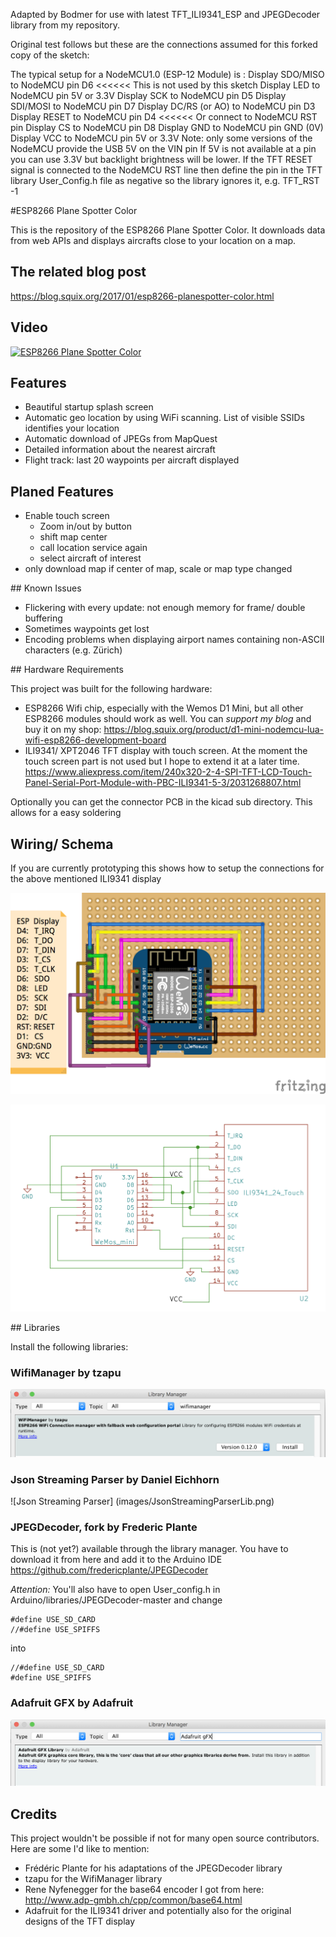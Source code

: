 Adapted by Bodmer for use with latest TFT_ILI9341_ESP and JPEGDecoder library from my repository.

Original test follows but these are the connections assumed for this forked copy of the sketch:

  The typical setup for a NodeMCU1.0 (ESP-12 Module) is :
  Display SDO/MISO      to NodeMCU pin D6 <<<<<< This is not used by this sketch
  Display LED           to NodeMCU pin  5V or 3.3V
  Display SCK           to NodeMCU pin D5
  Display SDI/MOSI      to NodeMCU pin D7
  Display DC/RS (or AO) to NodeMCU pin D3
  Display RESET         to NodeMCU pin D4 <<<<<< Or connect to NodeMCU RST pin
  Display CS            to NodeMCU pin D8
  Display GND           to NodeMCU pin GND (0V)
  Display VCC           to NodeMCU pin 5V or 3.3V
  Note: only some versions of the NodeMCU provide the USB 5V on the VIN pin
  If 5V is not available at a pin you can use 3.3V but backlight brightness
  will be lower.
  If the TFT RESET signal is connected to the NodeMCU RST line then define the pin
  in the TFT library User_Config.h file as negative so the library ignores it,
  e.g. TFT_RST -1


#ESP8266 Plane Spotter Color

This is the repository of the ESP8266 Plane Spotter Color. It downloads data from web APIs and displays aircrafts close
to your location on a map.

## The related blog post
https://blog.squix.org/2017/01/esp8266-planespotter-color.html

## Video
[![ESP8266 Plane Spotter Color](http://img.youtube.com/vi/4pTkoMsl1H4/0.jpg)](http://www.youtube.com/watch?v=4pTkoMsl1H4 "Plane Spotter Color")

## Features
* Beautiful startup splash screen
* Automatic geo location by using WiFi scanning. List of visible SSIDs identifies your location
* Automatic download of JPEGs from MapQuest
* Detailed information about the nearest aircraft
* Flight track: last 20 waypoints per aircraft displayed

## Planed Features
* Enable touch screen
  * Zoom in/out by button
  * shift map center
  * call location service again
  * select aircraft of interest
* only download map if center of map, scale or map type changed

## Known Issues
* Flickering with every update: not enough memory for frame/ double buffering
* Sometimes waypoints get lost
* Encoding problems when displaying airport names containing non-ASCII characters (e.g. Zürich)


## Hardware Requirements

This project was built for the following hardware:
* ESP8266 Wifi chip, especially with the Wemos D1 Mini, but all other ESP8266 modules should work as well. You can *support my blog* and buy it on my shop: https://blog.squix.org/product/d1-mini-nodemcu-lua-wifi-esp8266-development-board
* ILI9341/ XPT2046 TFT display with touch screen. At the moment the touch screen part is not used but I hope to extend it at a later time.
https://www.aliexpress.com/item/240x320-2-4-SPI-TFT-LCD-Touch-Panel-Serial-Port-Module-with-PBC-ILI9341-5-3/2031268807.html

Optionally you can get the connector PCB in the kicad sub directory. This allows for a easy soldering

## Wiring/ Schema

If you are currently prototyping this shows how to setup the connections for the above mentioned ILI9341 display

![Wiring](images/PlaneSpotterWiring.png)

![Schema](images/PlaneSpotterSchema.png)


## Libraries

Install the following libraries:

### WifiManager by tzapu

![WifiManager](images/WifiManagerLib.png)

### Json Streaming Parser by Daniel Eichhorn

![Json Streaming Parser] (images/JsonStreamingParserLib.png)

### JPEGDecoder, fork by Frederic Plante

This is (not yet?) available through the library manager. You have to download it from here and add it to the Arduino IDE
https://github.com/fredericplante/JPEGDecoder

*Attention:* You'll also have to open User_config.h in Arduino/libraries/JPEGDecoder-master and change
```
#define USE_SD_CARD
//#define USE_SPIFFS
```
into
```
//#define USE_SD_CARD
#define USE_SPIFFS
```
### Adafruit GFX by Adafruit

![Adafruit GFX Lib](images/AdafruitGFXLib.png)

## Credits

This project wouldn't be possible if not for many open source contributors. Here are some I'd like to mention:
* Frédéric Plante for his adaptations of the JPEGDecoder library
* tzapu for the WifiManager library
* Rene Nyfenegger for the base64 encoder I got from here: http://www.adp-gmbh.ch/cpp/common/base64.html
* Adafruit for the ILI9341 driver and potentially also for the original designs of the TFT display
